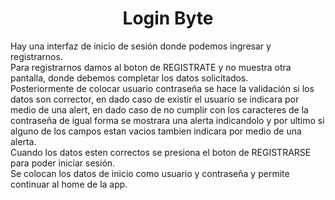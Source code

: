 <H1 align="center">Login Byte</H1>  
<p>
  Hay una interfaz de inicio de sesión donde podemos ingresar y registrarnos.<br>
Para registrarnos damos al boton de REGISTRATE y no muestra otra pantalla, donde debemos completar los datos solicitados. <br>
Posteriormente de colocar usuario contraseña se hace la validación si los datos son corrector, en dado caso de existir el usuario se indicara por medio de una alert,       en dado caso       de   no cumplir con los caracteres de la contraseña de igual forma se mostrara una alerta indicandolo y por ultimo si alguno de los campos estan vacios          tambien indicara por        medio   de      una alerta.<br>
  Cuando los datos esten correctos se presiona el boton de REGISTRARSE para poder iniciar sesión.<br>
  Se colocan los datos de inicio como usuario y contraseña y permite continuar al home de la app.<br>
</p>
